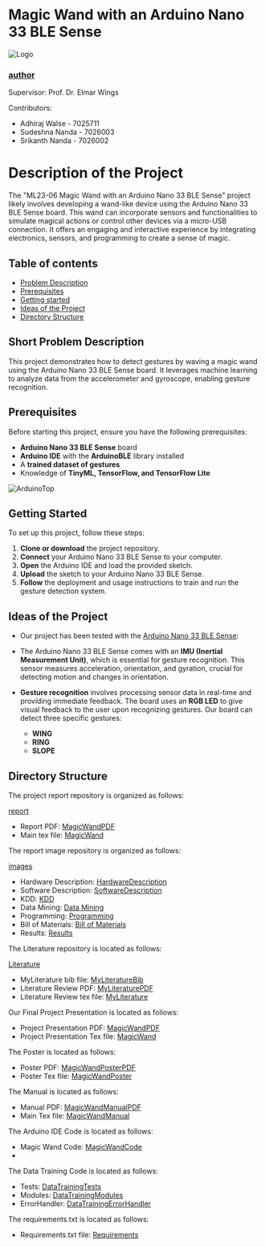 # Magic Wand with an Arduino Nano 33 BLE Sense

![Logo](./report/System/edgecomputer/Images/LogoUni.jpg "Our Logo")
### [author](./author.xlsx/)

Supervisor: Prof. Dr. Elmar Wings

Contributors:

- Adhiraj Walse - 7025711
- Sudeshna Nanda - 7026003
- Srikanth Nanda - 7026002

# Description of the Project

The "ML23-06 Magic Wand with an Arduino Nano 33 BLE Sense" project likely involves developing a wand-like device using the Arduino Nano 33 BLE Sense board. This wand can incorporate sensors and functionalities to simulate magical actions or control other devices via a micro-USB connection. It offers an engaging and interactive experience by integrating electronics, sensors, and programming to create a sense of magic.
 
## Table of contents

-   [Problem Description](#short-problem-description)
-   [Prerequisites](#prerequisites)
-   [Getting started](#getting-started)
-   [Ideas of the Project](#ideas-of-the-project)
-   [Directory Structure](#directory-structure)

## Short Problem Description
This project demonstrates how to detect gestures by waving a magic wand using the Arduino Nano 33 BLE Sense board. It leverages machine learning to analyze data from the accelerometer and gyroscope, enabling gesture recognition.

## Prerequisites

Before starting this project, ensure you have the following prerequisites:  

- **Arduino Nano 33 BLE Sense** board  
- **Arduino IDE** with the **ArduinoBLE** library installed  
- A **trained dataset of gestures**  
- Knowledge of **TinyML, TensorFlow, and TensorFlow Lite**

![ArduinoTop](https://github.com/Wings-hub/ML24-06-Magic-Wand-with-an-Arduino-Nano-33-BLE-Sense)


## Getting Started

To set up this project, follow these steps:  

1. **Clone or download** the project repository.  
2. **Connect** your Arduino Nano 33 BLE Sense to your computer.  
3. **Open** the Arduino IDE and load the provided sketch.  
4. **Upload** the sketch to your Arduino Nano 33 BLE Sense.  
5. **Follow** the deployment and usage instructions to train and run the gesture detection system.

## Ideas of the Project
- Our project has been tested with the [Arduino Nano 33 BLE Sense](https://store.arduino.cc/usa/nano-33-ble-sense-with-headers):  

- The Arduino Nano 33 BLE Sense comes with an **IMU (Inertial Measurement Unit)**, which is essential for gesture recognition. This sensor measures acceleration, orientation, and gyration, crucial for detecting motion and changes in orientation.  
- **Gesture recognition** involves processing sensor data in real-time and providing immediate feedback. The board uses an **RGB LED** to give visual feedback to the user upon recognizing gestures. Our board can detect three specific gestures:  
  - **WING**  
  - **RING**   
  - **SLOPE**

## Directory Structure

The project report repository is organized as follows:

[report](./report)
- Report PDF: [MagicWandPDF](./report/System/edgecomputer/MagicWand.pdf)
- Main tex file: [MagicWand](./report/System/edgecomputer/MagicWand.tex)

The report image repository is organized as follows:

[images](./report/Images)
- Hardware Description: [HardwareDescription](./report/System/edgecomputer/Images/HardwareDescription)
- Software Description: [SoftwareDescription](./report/System/edgecomputer/Images/SoftwareDescription)
- KDD: [KDD](./report/Images/KDD)
- Data Mining: [Data Mining](./report/System/edgecomputer/Images/DataMining)
- Programming: [Programming](./report/System/edgecomputer/Images/Programming)
- Bill of Materials: [Bill of Materials](./report/System/edgecomputer/Images/BillofMaterials)
- Results: [Results](./report/System/edgecomputer/Images/Results)

The Literature repository is located as follows:

[Literature](./Documents)
- MyLiterature bib file: [MyLiteratureBib](./Documents/MyLiterature.bib)
- Literature Review PDF: [MyLiteraturePDF](./Documents/LiteraturePresentation/LiteratureReview.pdf)
- Literature Review tex file: [MyLiterature](./Documents/LiteraturePresentation/LiteratureReview.tex)

Our Final Project Presentation is located as follows:

- Project Presentation PDF: [MagicWandPDF](./Presentations/MagicWand/MagicWand.pdf)
- Project Presentation Tex file: [MagicWand](./Presentations/MagicWand/MagicWand.tex)

The Poster is located as follows:

- Poster PDF: [MagicWandPosterPDF](./Poster/MagicWand.pdf)
- Poster Tex file: [MagicWandPoster](./Poster/MagicWand.tex)

The Manual is located as follows:

- Manual PDF: [MagicWandManualPDF](./manual/MagicWandManual.pdf)
- Main Tex file: [MagicWandManual](./manual/MagicWandManual.tex)

The Arduino IDE Code is located as follows:

- Magic Wand Code: [MagicWandCode](./Sourcecode/Code/Arduino/magicWandLed)
-
The Data Training Code is located as follows:

- Tests: [DataTrainingTests](./Sourcecode/Code/Datatraining/Tests)
- Modules: [DataTrainingModules](./Sourcecode/Code/Datatraining/Modules)
- ErrorHandler: [DataTrainingErrorHandler](./Sourcecode/Code/Datatraining/Errorhandler)

The requirements.txt is located as follows:

- Requirements.txt file: [Requirements](./Sourcecode/Requirements.txt)










